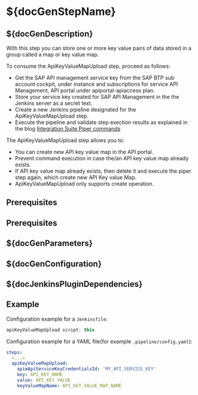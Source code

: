 # ${docGenStepName}

## ${docGenDescription}

With this step you can store one or more key value pairs of data stored in a group called a map or key value map.

To consume the ApiKeyValueMapUpload step, proceed as follows:

* Get the SAP API management service key from the SAP BTP sub account cockpit, under instance and subscriptions for service API Management, API portal under apiportal-apiaccess plan.
* Store your service key created for SAP API Management in the the Jenkins server as a secret text.
* Create a new Jenkins pipeline designated for the ApiKeyValueMapUpload step.
* Execute the pipeline and validate step exection results as explained in the blog [Integration Suite Piper commands](https://blogs.sap.com/2022/01/05/orking-with-integration-suite-piper-commands/)

The ApiKeyValueMapUpload step allows you to:

* You can create new API key value map in the API portal.
* Prevent command execution in case the/an API key value map already exists.
* If API key value map already exists, then delete it and execute the piper step again, which create new API Key value Map.
* ApiKeyValueMapUpload only supports create operation.

## Prerequisites

## Prerequisites

## ${docGenParameters}

## ${docGenConfiguration}

## ${docJenkinsPluginDependencies}

## Example

Configuration example for a `Jenkinsfile`:

```groovy
apiKeyValueMapUpload script: this
```

Configuration example for a YAML file(for example `.pipeline/config.yaml`):

```yaml
steps:
  <...>
  apiKeyValueMapUpload:
    apimApiServiceKeyCredentialsId: 'MY_API_SERVICE_KEY'
    key: API_KEY_NAME
    value: API_KEY_VALUE
    keyValueMapName: API_KEY_VALUE_MAP_NAME
```
